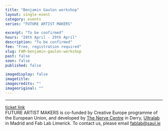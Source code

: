 ```yaml
---
title: "Benjamin Gaulon workshop"
layout: single-event
category: events
series: "FUTURE ARTIST MAKERS"

excerpt: "To be confirmed"
hours: "28th April - 29th April"
description: "To be confirmed"
fee: "Free, registration required"
slug: FAM-benjamin-gaulon-workshop
past: false
soon: false
published: false

imagedisplay: false
imagetitle:
imagecredits: ""
imageoriginal: ""
---
```



---

[ticket link](http://fablablimerick.ticketleap.com/benjamin-gaulon-workshop/)
<br/>
FUTURE ARTIST MAKERS is co-funded by Creative Europe programme of the European Union, and developed by [The Nerve Centre](http://nervecentre.org) in Derry, [Ultralab](http://ultra-lab.net) in Madrid and Fab Lab Limerick. To contact us, please email [fablab@saul.ie](mailto:fablab@saul.ie)
